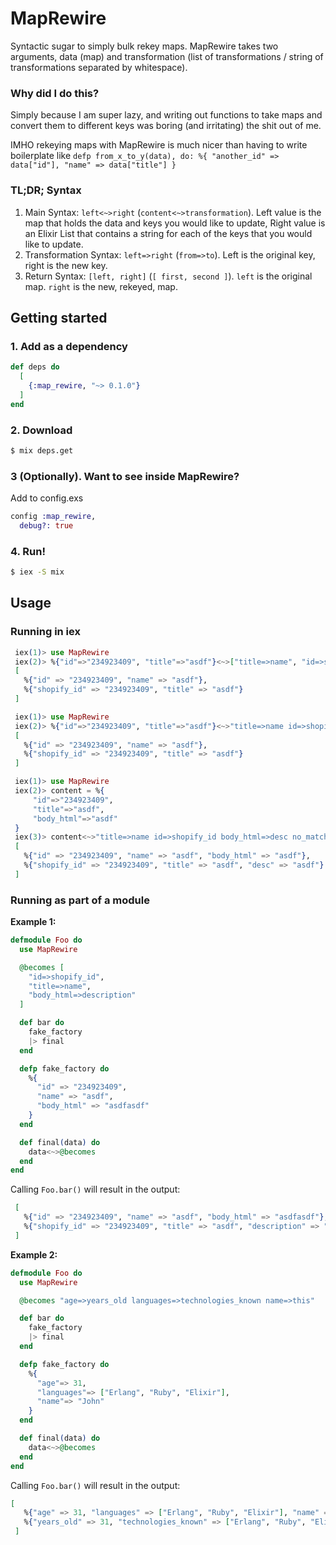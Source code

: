 # MapRewire

Syntactic sugar to simply bulk rekey maps. MapRewire takes two arguments, data (map) and transformation (list of transformations / string of transformations separated by whitespace).

### Why did I do this?

Simply because I am super lazy, and writing out functions to take maps and convert them to different keys was boring (and irritating) the shit out of me.

IMHO rekeying maps with MapRewire is much nicer than having to write boilerplate like `defp from_x_to_y(data), do: %{ "another_id" => data["id"], "name" => data["title"] }`

### TL;DR; Syntax

1.  Main Syntax: `left<~>right` (`content<~>transformation`). Left value is the map that holds the data and keys you would like to update, Right value is an Elixir List that contains a string for each of the keys that you would like to update.
2.  Transformation Syntax: `left=>right` (`from=>to`). Left is the original key, right is the new key.
3.  Return Syntax: `[left, right]` (`[ first, second ]`). `left` is the original map. `right` is the new, rekeyed, map.

## Getting started

### 1. Add as a dependency

```elixir
def deps do
  [
    {:map_rewire, "~> 0.1.0"}
  ]
end
```

### 2. Download

```bash
$ mix deps.get
```

### 3 (Optionally). Want to see inside MapRewire?

Add to config.exs

```elixir
config :map_rewire,
  debug?: true
```

### 4. Run!

```bash
$ iex -S mix
```

## Usage

### Running in iex

```elixir
 iex(1)> use MapRewire
 iex(2)> %{"id"=>"234923409", "title"=>"asdf"}<~>["title=>name", "id=>shopify_id"]
 [
   %{"id" => "234923409", "name" => "asdf"},
   %{"shopify_id" => "234923409", "title" => "asdf"}
 ]
```

```elixir
 iex(1)> use MapRewire
 iex(2)> %{"id"=>"234923409", "title"=>"asdf"}<~>"title=>name id=>shopify_id"
 [
   %{"id" => "234923409", "name" => "asdf"},
   %{"shopify_id" => "234923409", "title" => "asdf"}
 ]
```

```elixir
 iex(1)> use MapRewire
 iex(2)> content = %{
	 "id"=>"234923409",
	 "title"=>"asdf",
	 "body_html"=>"asdf"
 }
 iex(3)> content<~>"title=>name id=>shopify_id body_html=>desc no_match=>wow_much_field"
 [
   %{"id" => "234923409", "name" => "asdf", "body_html" => "asdf"},
   %{"shopify_id" => "234923409", "title" => "asdf", "desc" => "asdf"}
 ]
```

### Running as part of a module

**Example 1:**

```elixir
defmodule Foo do
  use MapRewire

  @becomes [
    "id=>shopify_id",
    "title=>name",
    "body_html=>description"
  ]

  def bar do
    fake_factory
    |> final
  end

  defp fake_factory do
    %{
      "id" => "234923409",
      "name" => "asdf",
      "body_html" => "asdfasdf"
    }
  end

  def final(data) do
    data<~>@becomes
  end
end
```

Calling `Foo.bar()` will result in the output:

```elixir
 [
   %{"id" => "234923409", "name" => "asdf", "body_html" => "asdfasdf"},
   %{"shopify_id" => "234923409", "title" => "asdf", "description" => "asdfasdf"}
 ]
```

**Example 2:**

```elixir
defmodule Foo do
  use MapRewire

  @becomes "age=>years_old languages=>technologies_known name=>this"

  def bar do
    fake_factory
    |> final
  end

  defp fake_factory do
    %{
      "age"=> 31,
      "languages"=> ["Erlang", "Ruby", "Elixir"],
      "name"=> "John"
    }
  end

  def final(data) do
    data<~>@becomes
  end
end
```

Calling `Foo.bar()` will result in the output:

```elixir
[
   %{"age" => 31, "languages" => ["Erlang", "Ruby", "Elixir"], "name" => "John"},
   %{"years_old" => 31, "technologies_known" => ["Erlang", "Ruby", "Elixir"], "this" => "John"}
 ]
```
